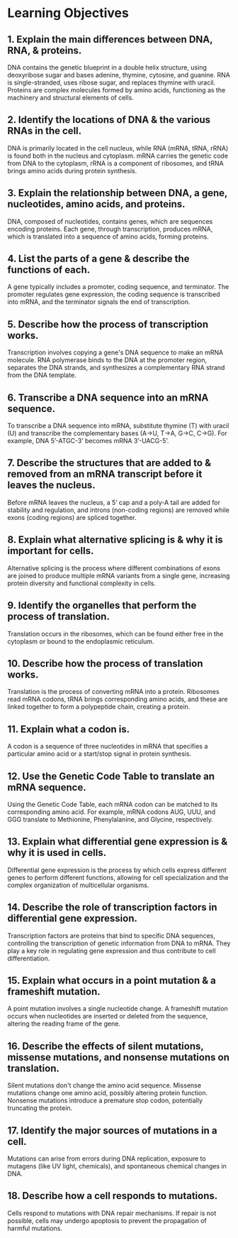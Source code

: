 # Learning Objectives

## 1. Explain the main differences between DNA, RNA, & proteins.
DNA contains the genetic blueprint in a double helix structure, using deoxyribose sugar and bases adenine, thymine, cytosine, and guanine. RNA is single-stranded, uses ribose sugar, and replaces thymine with uracil. Proteins are complex molecules formed by amino acids, functioning as the machinery and structural elements of cells.

## 2. Identify the locations of DNA & the various RNAs in the cell.
DNA is primarily located in the cell nucleus, while RNA (mRNA, tRNA, rRNA) is found both in the nucleus and cytoplasm. mRNA carries the genetic code from DNA to the cytoplasm, rRNA is a component of ribosomes, and tRNA brings amino acids during protein synthesis.

## 3. Explain the relationship between DNA, a gene, nucleotides, amino acids, and proteins.
DNA, composed of nucleotides, contains genes, which are sequences encoding proteins. Each gene, through transcription, produces mRNA, which is translated into a sequence of amino acids, forming proteins.

## 4. List the parts of a gene & describe the functions of each.
A gene typically includes a promoter, coding sequence, and terminator. The promoter regulates gene expression, the coding sequence is transcribed into mRNA, and the terminator signals the end of transcription.

## 5. Describe how the process of transcription works.
Transcription involves copying a gene's DNA sequence to make an mRNA molecule. RNA polymerase binds to the DNA at the promoter region, separates the DNA strands, and synthesizes a complementary RNA strand from the DNA template.

## 6. Transcribe a DNA sequence into an mRNA sequence.
To transcribe a DNA sequence into mRNA, substitute thymine (T) with uracil (U) and transcribe the complementary bases (A->U, T->A, G->C, C->G). For example, DNA 5’-ATGC-3’ becomes mRNA 3’-UACG-5’.

## 7. Describe the structures that are added to & removed from an mRNA transcript before it leaves the nucleus.
Before mRNA leaves the nucleus, a 5’ cap and a poly-A tail are added for stability and regulation, and introns (non-coding regions) are removed while exons (coding regions) are spliced together.

## 8. Explain what alternative splicing is & why it is important for cells.
Alternative splicing is the process where different combinations of exons are joined to produce multiple mRNA variants from a single gene, increasing protein diversity and functional complexity in cells.

## 9. Identify the organelles that perform the process of translation.
Translation occurs in the ribosomes, which can be found either free in the cytoplasm or bound to the endoplasmic reticulum.

## 10. Describe how the process of translation works.
Translation is the process of converting mRNA into a protein. Ribosomes read mRNA codons, tRNA brings corresponding amino acids, and these are linked together to form a polypeptide chain, creating a protein.

## 11. Explain what a codon is.
A codon is a sequence of three nucleotides in mRNA that specifies a particular amino acid or a start/stop signal in protein synthesis.

## 12. Use the Genetic Code Table to translate an mRNA sequence.
Using the Genetic Code Table, each mRNA codon can be matched to its corresponding amino acid. For example, mRNA codons AUG, UUU, and GGG translate to Methionine, Phenylalanine, and Glycine, respectively.

## 13. Explain what differential gene expression is & why it is used in cells.
Differential gene expression is the process by which cells express different genes to perform different functions, allowing for cell specialization and the complex organization of multicellular organisms.

## 14. Describe the role of transcription factors in differential gene expression.
Transcription factors are proteins that bind to specific DNA sequences, controlling the transcription of genetic information from DNA to mRNA. They play a key role in regulating gene expression and thus contribute to cell differentiation.

## 15. Explain what occurs in a point mutation & a frameshift mutation.
A point mutation involves a single nucleotide change. A frameshift mutation occurs when nucleotides are inserted or deleted from the sequence, altering the reading frame of the gene.

## 16. Describe the effects of silent mutations, missense mutations, and nonsense mutations on translation.
Silent mutations don't change the amino acid sequence. Missense mutations change one amino acid, possibly altering protein function. Nonsense mutations introduce a premature stop codon, potentially truncating the protein.

## 17. Identify the major sources of mutations in a cell.
Mutations can arise from errors during DNA replication, exposure to mutagens (like UV light, chemicals), and spontaneous chemical changes in DNA.

## 18. Describe how a cell responds to mutations.
Cells respond to mutations with DNA repair mechanisms. If repair is not possible, cells may undergo apoptosis to prevent the propagation of harmful mutations.
